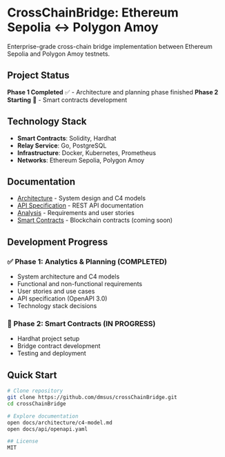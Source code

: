 # CrossChainBridge: Ethereum Sepolia ↔ Polygon Amoy

Enterprise-grade cross-chain bridge implementation between Ethereum Sepolia and Polygon Amoy testnets.

## Project Status
**Phase 1 Completed** ✅ - Architecture and planning phase finished
**Phase 2 Starting** 🚧 - Smart contracts development

## Technology Stack
- **Smart Contracts**: Solidity, Hardhat
- **Relay Service**: Go, PostgreSQL  
- **Infrastructure**: Docker, Kubernetes, Prometheus
- **Networks**: Ethereum Sepolia, Polygon Amoy

## Documentation
- [Architecture](./docs/architecture/) - System design and C4 models
- [API Specification](./docs/api/) - REST API documentation
- [Analysis](./docs/analysis/) - Requirements and user stories
- [Smart Contracts](./contracts/) - Blockchain contracts (coming soon)

## Development Progress
### ✅ Phase 1: Analytics & Planning (COMPLETED)
- System architecture and C4 models
- Functional and non-functional requirements  
- User stories and use cases
- API specification (OpenAPI 3.0)
- Technology stack decisions

### 🚧 Phase 2: Smart Contracts (IN PROGRESS)
- Hardhat project setup
- Bridge contract development
- Testing and deployment

## Quick Start
```bash
# Clone repository
git clone https://github.com/dmsus/crossChainBridge.git
cd crossChainBridge

# Explore documentation
open docs/architecture/c4-model.md
open docs/api/openapi.yaml

## License
MIT

